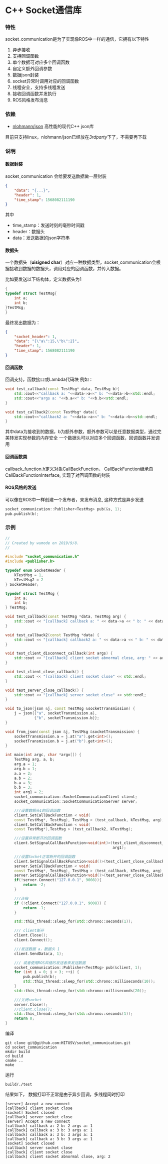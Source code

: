 # C++ Socket通信库
### 特性

socket_communication是为了实现像ROS中一样的通信，它拥有以下特性

1. 异步接收
2. 支持回调函数
3. 单个数据可对应多个回调函数
4. 自定义额外回调参数
5. 数据json封装
6. socket异常时调用对应的回调函数
7. 线程安全，支持多线程发送
8. 接收回调函数并发执行
9. ROS风格发布消息

### 依赖
- [nlohmann/json](https://github.com/nlohmann/json "nlohmann/json")  高性能的现代C++ json库

目前只支持linux，nlohmann/json已经放在*3rdparty*下了，不需要再下载

### 说明
#### 数据封装
socket_communication 会给要发送数据做一层封装
```json
{
	"data": "{...}",
	"header": 1,
	"time_stamp": 1568082111190
}
```
其中
- time_stamp：发送时刻的毫秒时间戳
- header：数据头
- data：发送数据的json字符串

####  数据头
一个数据头（**uisigned char**）对应一种数据类型，socket_communication会根据接收到数据的数据头，调用对应的回调函数，并传入数据。

比如要发送以下结构体，定义数据头为1
```cpp
{
typedef struct TestMsg{
    int a;
    int b;
}TestMsg;
}
```
最终发出数据为：
```json
{
    "socket_header": 1,
	"data": "{\"a\":15,\"b\":2}",
	"header": 1,
	"time_stamp": 1568082111190
}
```
#### 回调函数
回调支持，函数接口或Lambda代码块
例如：
```cpp
void test_callback(const TestMsg* data, TestMsg b){
    std::cout<<"callback a: "<<data->a<<" b: "<<data->b<<std::endl;
    std::cout<<"args a: "<<b.a<<" b: "<<b.b<<std::endl;
}

void test_callback2(const TestMsg* data){
    std::cout<<"callback2 a: "<<data->a<<" b: "<<data->b<<std::endl;
}

```
其中data为接收到的数据，b为额外参数，额外参数可以是任意数据类型，通过完美转发实现参数的内存安全
一个数据头可以对应多个回调函数，回调函数并发调用

#### 回调函数类
callback_function.h定义对象CallBackFunction， CallBackFunction继承自CallBackFunctionInterface, 实现了对回调函数的封装

#### ROS风格的发送
可以像在ROS中一样创建一个发布者，来发布消息, 这种方式是异步发送

```cpp
socket_communication::Publisher<TestMsg> pub(&s, 1);
pub.publish(b);
```

### 示例
```cpp
//
// Created by wumode on 2019/9/8.
//

#include "socket_communication.h"
#include <publisher.h>

typedef enum SocketHeader {
    kTestMsg = 1,
    kTestMsg2 = 2
} SocketHeader;

typedef struct TestMsg {
    int a;
    int b;
} TestMsg;

void test_callback(const TestMsg *data, TestMsg arg) {
    std::cout << "[callback] callback a: " << data->a << " b: " << data->b << " args a: " << arg.a << std::endl;
}

void test_callback2(const TestMsg *data) {
    std::cout << "[callback] callback2 a: " << data->a << " b: " << data->b << std::endl;
}

void test_client_disconnect_callback(int args) {
    std::cout << "[callback] client socket abnormal close, arg: " << args << std::endl;
}

void test_client_close_callback() {
    std::cout << "[callback] client socket close" << std::endl;
}

void test_server_close_callback() {
    std::cout << "[callback] server socket close" << std::endl;
}

void to_json(json &j, const TestMsg &socketTransmission) {
    j = json{{"a", socketTransmission.a},
             {"b", socketTransmission.b}};
}

void from_json(const json &j, TestMsg &socketTransmission) {
    socketTransmission.a = j.at("a").get<int>();
    socketTransmission.b = j.at("b").get<int>();
}

int main(int argc, char *argv[]) {
    TestMsg arg, a, b;
    arg.a = 1;
    arg.b = 1;
    a.a = 2;
    a.b = 2;
    b.a = 3;
    b.b = 3;
    int arg1 = 2;
    socket_communication::SocketCommunicationClient client;
    socket_communication::SocketCommunicationServer server;

    ///设置数据头1的回调函数
    client.SetCallBackFunction < void(
    const TestMsg*, TestMsg), TestMsg > (test_callback, kTestMsg, arg);
    client.SetCallBackFunction < void(
    const TestMsg*),TestMsg > (test_callback2, kTestMsg);

    ///设置异常断开的回调函数
    client.SetSignalCallBackFunction<void(int)>(test_client_disconnect_callback, socket_communication::kSocketAbnormalDisconnection,
                                                arg1);

    ///设置Socket正常断开的回调函数
    client.SetSignalCallBackFunction<void()>(test_client_close_callback, socket_communication::kSocketClose);
    server.SetCallBackFunction < void(
    const TestMsg*, TestMsg), TestMsg > (test_callback, kTestMsg, arg);
    server.SetSignalCallBackFunction<void()>(test_server_close_callback, socket_communication::kSocketClose);
    if(!server.Connect("127.0.0.1", 9008)){
        return -2;
    }

    ///连接
    if (!client.Connect("127.0.0.1", 9008)) {
        return -1;
    }

    std::this_thread::sleep_for(std::chrono::seconds(1));

    /// client断开
    client.Close();
    client.Connect();

    ///发送数据 a，数据头 1
    client.SendData(a, 1);

    /// 或者使用ROS风格的发送者来发送数据
    socket_communication::Publisher<TestMsg> pub(&client, 1);
    for (int i = 0; i < 3; ++i) {
        pub.publish(b);
        std::this_thread::sleep_for(std::chrono::milliseconds(10));
    }
    std::this_thread::sleep_for(std::chrono::milliseconds(20));

    ///关闭socket
    server.Close();
    //client.Close();
    std::this_thread::sleep_for(std::chrono::seconds(1));
    return 0;
}
```

编译
```
git clone git@github.com:HITUSV/socket_communication.git
cd socket_communication
mkdir build
cd build
cmake ..
make
```

运行

```
build/./test
```

结果如下， 数据打印不正常是由于异步回调，多线程同时打印

	[server] Accept a new connect
    [callback] client socket close
    [socket] Socket closed
    [callback] server socket close
    [server] Accept a new connect
    [callback] callback a: 2 b: 2 args a: 1
    [callback] callback a: 3 b: 3 args a: 1
    [callback] callback a: 3 b: 3 args a: 1
    [callback] callback a: 3 b: 3 args a: 1
    [socket] Socket closed
    [callback] server socket close
    [callback] client socket close
    [callback] client socket abnormal close, arg: 2